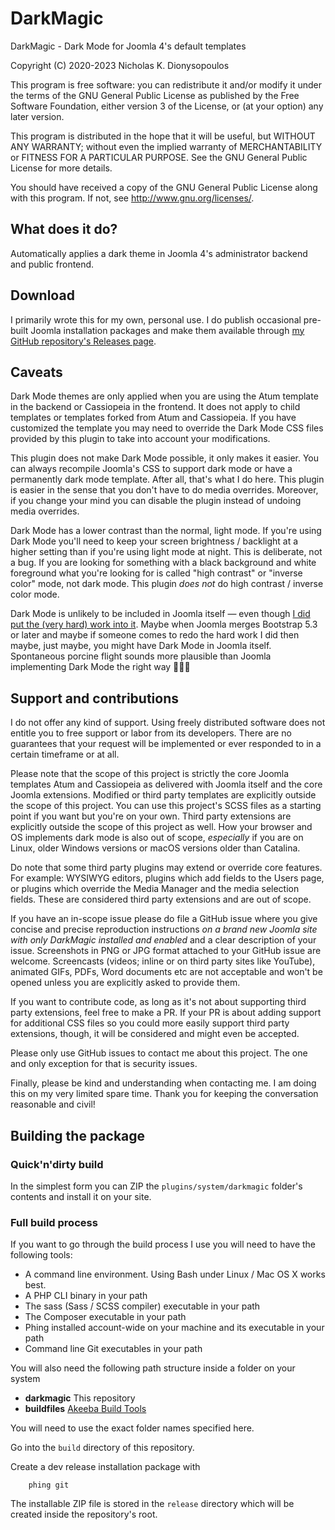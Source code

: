 # DarkMagic

DarkMagic - Dark Mode for Joomla 4's default templates

Copyright (C) 2020-2023  Nicholas K. Dionysopoulos

This program is free software: you can redistribute it and/or modify
it under the terms of the GNU General Public License as published by
the Free Software Foundation, either version 3 of the License, or
(at your option) any later version.

This program is distributed in the hope that it will be useful,
but WITHOUT ANY WARRANTY; without even the implied warranty of
MERCHANTABILITY or FITNESS FOR A PARTICULAR PURPOSE.  See the
GNU General Public License for more details.

You should have received a copy of the GNU General Public License
along with this program.  If not, see <http://www.gnu.org/licenses/>.

## What does it do?

Automatically applies a dark theme in Joomla 4's administrator backend and public frontend.

## Download

I primarily wrote this for my own, personal use. I do publish occasional pre-built Joomla installation packages and make them available through [my GitHub repository's Releases page](https://github.com/nikosdion/darkmagic/releases).

## Caveats

Dark Mode themes are only applied when you are using the Atum template in the backend or Cassiopeia in the frontend. It does not apply to child templates or templates forked from Atum and Cassiopeia. If you have customized the template you may need to override the Dark Mode CSS files provided by this plugin to take into account your modifications.

This plugin does not make Dark Mode possible, it only makes it easier. You can always recompile Joomla's CSS to support dark mode or have a permanently dark mode template. After all, that's what I do here. This plugin is easier in the sense that you don't have to do media overrides. Moreover, if you change your mind you can disable the plugin instead of undoing media overrides.

Dark Mode has a lower contrast than the normal, light mode. If you're using Dark Mode you'll need to keep your screen brightness / backlight at a higher setting than if you're using light mode at night. This is deliberate, not a bug. If you are looking for something with a black background and white foreground what you're looking for is called "high contrast" or "inverse color" mode, not dark mode. This plugin _does not_ do high contrast / inverse color mode.

Dark Mode is unlikely to be included in Joomla itself — even though [I did put the (very hard) work into it](https://github.com/joomla/joomla-cms/pull/39366). Maybe when Joomla merges Bootstrap 5.3 or later and maybe if someone comes to redo the hard work I did then maybe, just maybe, you might have Dark Mode in Joomla itself. Spontaneous porcine flight sounds more plausible than Joomla implementing Dark Mode the right way 🤷🏽‍♂️

## Support and contributions

I do not offer any kind of support. Using freely distributed software does not entitle you to free support or labor from its developers. There are no guarantees that your request will be implemented or ever responded to in a certain timeframe or at all.

Please note that the scope of this project is strictly the core Joomla templates Atum and Cassiopeia as delivered with Joomla itself and the core Joomla extensions. Modified or third party templates are explicitly outside the scope of this project. You can use this project's SCSS files as a starting point if you want but you're on your own. Third party extensions are explicitly outside the scope of this project as well. How your browser and OS implements dark mode is also out of scope, _especially_ if you are on Linux, older Windows versions or macOS versions older than Catalina.

Do note that some third party plugins may extend or override core features. For example: WYSIWYG editors, plugins which add fields to the Users page, or plugins which override the Media Manager and the media selection fields. These are considered third party extensions and are out of scope. 

If you have an in-scope issue please do file a GitHub issue where you give concise and precise reproduction instructions _on a brand new Joomla site with only DarkMagic installed and enabled_ and a clear description of your issue. Screenshots in PNG or JPG format attached to your GitHub issue are welcome. Screencasts (videos; inline or on third party sites like YouTube), animated GIFs, PDFs, Word documents etc are not acceptable and won't be opened unless you are explicitly asked to provide them.

If you want to contribute code, as long as it's not about supporting third party extensions, feel free to make a PR. If your PR is about adding support for additional CSS files so you could more easily support third party extensions, though, it will be considered and might even be accepted.

Please only use GitHub issues to contact me about this project. The one and only exception for that is security issues.

Finally, please be kind and understanding when contacting me. I am doing this on my very limited spare time. Thank you for keeping the conversation reasonable and civil!

## Building the package

### Quick'n'dirty build

In the simplest form you can ZIP the `plugins/system/darkmagic` folder's contents and install it on your site.

### Full build process

If you want to go through the build process I use you will need to have the following tools:

* A command line environment. Using Bash under Linux / Mac OS X works best.
* A PHP CLI binary in your path
* The sass (Sass / SCSS compiler) executable in your path
* The Composer executable in your path
* Phing installed account-wide on your machine and its executable in your path
* Command line Git executables in your path

You will also need the following path structure inside a folder on your system

* **darkmagic** This repository
* **buildfiles** [Akeeba Build Tools](https://github.com/akeeba/buildfiles)

You will need to use the exact folder names specified here.

Go into the `build` directory of this repository.

Create a dev release installation package with

		phing git
		
The installable ZIP file is stored in the `release` directory which will be created inside the repository's root.